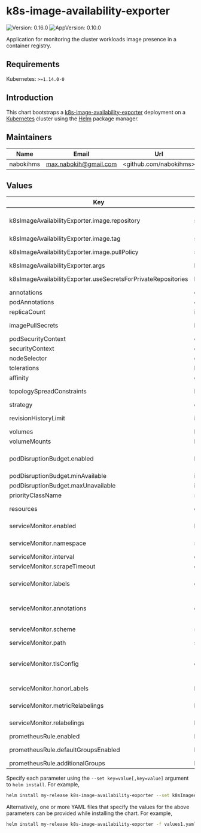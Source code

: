 # k8s-image-availability-exporter

![Version: 0.16.0](https://img.shields.io/badge/Version-0.16.0-informational?style=flat-square) ![AppVersion: 0.10.0](https://img.shields.io/badge/AppVersion-0.10.0-informational?style=flat-square)

Application for monitoring the cluster workloads image presence in a container registry.

## Requirements

Kubernetes: `>=1.14.0-0`

## Introduction

This chart bootstraps a [k8s-image-availability-exporter](https://github.com/flant/k8s-image-availability-exporter) deployment on a [Kubernetes](http://kubernetes.io) cluster using the [Helm](https://helm.sh) package manager.

## Maintainers

| Name | Email | Url |
| ---- | ------ | --- |
| nabokihms | <max.nabokih@gmail.com> | <github.com/nabokihms> |

## Values

| Key | Type | Default | Description |
|-----|------|---------|-------------|
| k8sImageAvailabilityExporter.image.repository | string | `"registry.deckhouse.io/k8s-image-availability-exporter/k8s-image-availability-exporter"` | Repository to use for the k8s-image-availability-exporter deployment |
| k8sImageAvailabilityExporter.image.tag | string | `""` | Image tag override for the default value (chart appVersion) |
| k8sImageAvailabilityExporter.image.pullPolicy | string | `"IfNotPresent"` | Image pull policy to use for the k8s-image-availability-exporter deployment |
| k8sImageAvailabilityExporter.args | list | `["--bind-address=:8080"]` | Command line arguments for the exporter |
| k8sImageAvailabilityExporter.useSecretsForPrivateRepositories | bool | `true` | Setting this to false will prevent k8s-iae having unconstrained cluster-wide secret access |
| annotations | object | `{}` | additional annotations for deployment |
| podAnnotations | object | `{}` | additional annotations added to the pod |
| replicaCount | int | `1` | Number of replicas (pods) to launch. |
| imagePullSecrets | list | `[]` | Reference to one or more secrets to be used when [pulling images](https://kubernetes.io/docs/tasks/configure-pod-container/pull-image-private-registry/#create-a-pod-that-uses-your-secret) (from private registries). |
| podSecurityContext | object | `{}` | Pod [security context](https://kubernetes.io/docs/tasks/configure-pod-container/security-context/#set-the-security-context-for-a-pod). See the [API reference](https://kubernetes.io/docs/reference/kubernetes-api/workload-resources/pod-v1/#security-context) for details. |
| securityContext | object | `{}` | Container [security context](https://kubernetes.io/docs/tasks/configure-pod-container/security-context/#set-the-security-context-for-a-container). See the [API reference](https://kubernetes.io/docs/reference/kubernetes-api/workload-resources/pod-v1/#security-context-1) for details. |
| nodeSelector | object | `{}` | [Node selector](https://kubernetes.io/docs/concepts/scheduling-eviction/assign-pod-node/#nodeselector) configuration. |
| tolerations | list | `[]` | [Tolerations](https://kubernetes.io/docs/concepts/scheduling-eviction/taint-and-toleration/) for node taints. See the [API reference](https://kubernetes.io/docs/reference/kubernetes-api/workload-resources/pod-v1/#scheduling) for details. |
| affinity | object | `{}` | [Affinity](https://kubernetes.io/docs/concepts/scheduling-eviction/assign-pod-node/#affinity-and-anti-affinity) configuration. See the [API reference](https://kubernetes.io/docs/reference/kubernetes-api/workload-resources/pod-v1/#scheduling) for details. |
| topologySpreadConstraints | list | `[]` | [TopologySpreadConstraints](https://kubernetes.io/docs/concepts/workloads/pods/pod-topology-spread-constraints/) configuration. See the [API reference](https://kubernetes.io/docs/reference/kubernetes-api/workload-resources/pod-v1/#scheduling) for details. |
| strategy | object | `{}` | Deployment [strategy](https://kubernetes.io/docs/concepts/workloads/controllers/deployment/#strategy) configuration. |
| revisionHistoryLimit | int | `10` | Define the [count of deployment revisions](https://kubernetes.io/docs/concepts/workloads/controllers/deployment/#clean-up-policy) to be kept. May be set to 0 in case of GitOps deployment approach. |
| volumes | list | `[]` | Additional storage [volumes](https://kubernetes.io/docs/concepts/storage/volumes/). See the [API reference](https://kubernetes.io/docs/reference/kubernetes-api/workload-resources/pod-v1/#volumes-1) for details. |
| volumeMounts | list | `[]` | Additional [volume mounts](https://kubernetes.io/docs/tasks/configure-pod-container/configure-volume-storage/). See the [API reference](https://kubernetes.io/docs/reference/kubernetes-api/workload-resources/pod-v1/#volumes-1) for details. |
| podDisruptionBudget.enabled | bool | `false` | Enable a [pod distruption budget](https://kubernetes.io/docs/tasks/run-application/configure-pdb/) to help dealing with [disruptions](https://kubernetes.io/docs/concepts/workloads/pods/disruptions/). It is **highly recommended** for webhooks as disruptions can prevent launching new pods. |
| podDisruptionBudget.minAvailable | int/percentage | `nil` | Number or percentage of pods that must remain available. |
| podDisruptionBudget.maxUnavailable | int/percentage | `nil` | Number or percentage of pods that can be unavailable. |
| priorityClassName | string | `""` | Specify a priority class name to set [pod priority](https://kubernetes.io/docs/concepts/scheduling-eviction/pod-priority-preemption/#pod-priority). |
| resources | object | No requests or limits. | Container resource [requests and limits](https://kubernetes.io/docs/concepts/configuration/manage-resources-containers/). See the [API reference](https://kubernetes.io/docs/reference/kubernetes-api/workload-resources/pod-v1/#resources) for details. |
| serviceMonitor.enabled | bool | `false` | Enable Prometheus ServiceMonitor. See the [documentation](https://github.com/prometheus-operator/prometheus-operator/blob/main/Documentation/design.md#servicemonitor) and the [API reference](https://github.com/prometheus-operator/prometheus-operator/blob/main/Documentation/api.md#servicemonitor) for details. |
| serviceMonitor.namespace | string | Release namespace. | Namespace where the ServiceMonitor resource should be deployed. |
| serviceMonitor.interval | duration | `"15s"` | Prometheus scrape interval. |
| serviceMonitor.scrapeTimeout | duration | `nil` | Prometheus scrape timeout. |
| serviceMonitor.labels | object | `{}` | Labels to be added to the ServiceMonitor. # ref: https://github.com/coreos/prometheus-operator/blob/master/Documentation/api.md#prometheusspec |
| serviceMonitor.annotations | object | `{}` | Annotations to be added to the ServiceMonitor. # ref: https://github.com/coreos/prometheus-operator/blob/master/Documentation/api.md#prometheusspec |
| serviceMonitor.scheme | string | `""` | HTTP scheme to use for scraping. Can be used with `tlsConfig` for example if using istio mTLS. |
| serviceMonitor.path | string | `"/metrics"` | HTTP path to scrape for metrics. |
| serviceMonitor.tlsConfig | object | `{}` | TLS configuration to use when scraping the endpoint. For example if using istio mTLS. # Of type: https://github.com/coreos/prometheus-operator/blob/master/Documentation/api.md#tlsconfig |
| serviceMonitor.honorLabels | bool | `false` | HonorLabels chooses the metric's labels on collisions with target labels. |
| serviceMonitor.metricRelabelings | list | `[]` | Prometheus scrape metric relabel configs to apply to samples before ingestion. # [Metric Relabeling](https://prometheus.io/docs/prometheus/latest/configuration/configuration/#metric_relabel_configs) |
| serviceMonitor.relabelings | list | `[]` | Relabel configs to apply to samples before ingestion. # [Relabeling](https://prometheus.io/docs/prometheus/latest/configuration/configuration/#relabel_config) |
| prometheusRule.enabled | bool | `false` | Create [Prometheus Operator](https://github.com/coreos/prometheus-operator) prometheusRule resource |
| prometheusRule.defaultGroupsEnabled | bool | `true` | Setup default alerts (works only if prometheusRule.enabled is set to true) |
| prometheusRule.additionalGroups | list | `[]` | Additional PrometheusRule groups |

Specify each parameter using the `--set key=value[,key=value]` argument to `helm install`. For example,

```bash
helm install my-release k8s-image-availability-exporter --set k8sImageAvailabilityExporter.replicas=2
```

Alternatively, one or more YAML files that specify the values for the above parameters can be provided while installing the chart. For example,

```bash
helm install my-release k8s-image-availability-exporter -f values1.yaml,values2.yaml
```
